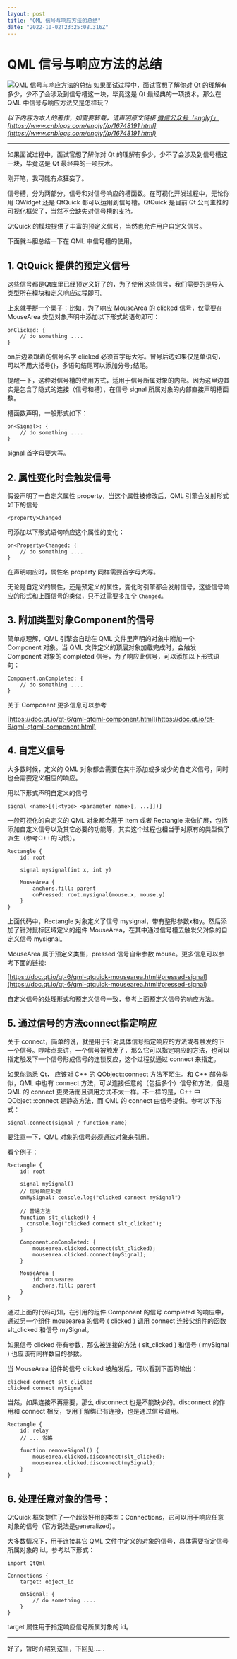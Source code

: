 ```yaml
---
layout: post
title: "QML 信号与响应方法的总结"
date: "2022-10-02T23:25:08.316Z"
---
```

QML 信号与响应方法的总结
==============

![QML 信号与响应方法的总结](https://img2022.cnblogs.com/blog/2962155/202210/2962155-20221002041405823-979914535.png) 如果面试过程中，面试官想了解你对 Qt 的理解有多少，少不了会涉及到信号槽这一块，毕竟这是 Qt 最经典的一项技术。那么在 QML 中信号与响应方法又是怎样玩？

_以下内容为本人的著作，如需要转载，请声明原文链接 [微信公众号「englyf」](https://www.cnblogs.com/englyf/)[https://www.cnblogs.com/englyf/p/16748191.html](https://www.cnblogs.com/englyf/p/16748191.html)_

* * *

如果面试过程中，面试官想了解你对 Qt 的理解有多少，少不了会涉及到信号槽这一块，毕竟这是 Qt 最经典的一项技术。

刚开笔，我可能有点狂妄了。

信号槽，分为两部分，信号和对信号响应的槽函数。在可视化开发过程中，无论你用 QWidget 还是 QtQuick 都可以运用到信号槽。QtQuick 是目前 Qt 公司主推的可视化框架了，当然不会缺失对信号槽的支持。

QtQuick 的模块提供了丰富的预定义信号，当然也允许用户自定义信号。

下面就斗胆总结一下在 QML 中信号槽的使用。

1\. QtQuick 提供的预定义信号
--------------------

这些信号都是Qt库里已经预定义好了的，为了使用这些信号，我们需要的是导入类型所在模块和定义响应过程即可。

上来就手掰一个栗子：比如，为了响应 MouseArea 的 clicked 信号，仅需要在 MouseArea 类型对象声明中添加以下形式的语句即可：

    onClicked: {
        // do something ....
    }
    

on后边紧跟着的信号名字 clicked 必须首字母大写。冒号后边如果仅是单语句，可以不用大括号{}，多语句结尾可以添加分号`;`结尾。

提醒一下，这种对信号槽的使用方式，适用于信号所属对象的内部。因为这里边其实是包含了隐式的连接（信号和槽），在信号 signal 所属对象的内部直接声明槽函数。

槽函数声明，一般形式如下：

    on<Signal>: {
        // do something ....
    }
    

signal 首字母要大写。

2\. 属性变化时会触发信号
--------------

假设声明了一自定义属性 property，当这个属性被修改后，QML 引擎会发射形式如下的信号

    <property>Changed
    

可添加以下形式语句响应这个属性的变化：

    on<Property>Changed: {
        // do something ....
    }
    

在声明响应时，属性名 property 同样需要首字母大写。

无论是自定义的属性，还是预定义的属性，变化时引擎都会发射信号，这些信号响应的形式和上面信号的类似，只不过需要多加个 `Changed`。

3\. 附加类型对象Component的信号
----------------------

简单点理解，QML 引擎会自动在 QML 文件里声明的对象中附加一个 Component 对象。当 QML 文件定义的顶层对象加载完成时，会触发 Component 对象的 completed 信号，为了响应此信号，可以添加以下形式语句：

    Component.onCompleted: {
        // do something ....
    }
    

关于 Component 更多信息可以参考

[https://doc.qt.io/qt-6/qml-qtqml-component.html](https://doc.qt.io/qt-6/qml-qtqml-component.html)

4\. 自定义信号
---------

大多数时候，定义的 QML 对象都会需要在其中添加或多或少的自定义信号，同时也会需要定义相应的响应。

用以下形式声明自定义的信号

    signal <name>[([<type> <parameter name>[, ...]])]
    

一般可视化的自定义的 QML 对象都会基于 Item 或者 Rectangle 来做扩展，包括添加自定义信号以及其它必要的功能等，其实这个过程也相当于对原有的类型做了派生（参考C++的习惯）。

    Rectangle {
        id: root
    
        signal mysignal(int x, int y)
    
        MouseArea {
            anchors.fill: parent
            onPressed: root.mysignal(mouse.x, mouse.y)
        }
    }
    

上面代码中，Rectangle 对象定义了信号 mysignal，带有整形参数x和y。然后添加了针对鼠标区域定义的组件 MouseArea，在其中通过信号槽去触发父对象的自定义信号 mysignal。

MouseArea 属于预定义类型，pressed 信号自带参数 mouse。更多信息可以参考下面的链接:

[https://doc.qt.io/qt-6/qml-qtquick-mousearea.html#pressed-signal](https://doc.qt.io/qt-6/qml-qtquick-mousearea.html#pressed-signal)

自定义信号的处理形式和预定义信号一致，参考上面预定义信号的响应方法。

5\. 通过信号的方法connect指定响应
----------------------

关于 connect，简单的说，就是用于针对具体信号指定响应的方法或者触发的下一个信号。啰嗦点来讲，一个信号被触发了，那么它可以指定响应的方法，也可以指定触发下一个信号形成信号的连锁反应，这个过程就通过 connect 来指定。

如果你熟悉 Qt， 应该对 C++ 的 QObject::connect 方法不陌生。和 C++ 部分类似，QML 中也有 connect 方法，可以连接任意的（包括多个）信号和方法，但是 QML 的 connect 更灵活而且调用方式不太一样。不一样的是，C++ 中 QObject::connect 是静态方法，而 QML 的 connect 由信号提供。参考以下形式：

    signal.connect(signal / function_name)
    

要注意一下，QML 对象的信号必须通过对象来引用。

看个例子：

    Rectangle {
        id: root
    
        signal mySignal()
        // 信号响应处理
        onMySignal: console.log("clicked connect mySignal")
    
        // 普通方法
        function slt_clicked() {
          console.log("clicked connect slt_clicked");
        }
    
        Component.onCompleted: {
            mousearea.clicked.connect(slt_clicked);
            mousearea.clicked.connect(mySignal);
        }
    
        MouseArea {
            id: mousearea
            anchors.fill: parent
        }
    }
    

通过上面的代码可知，在引用的组件 Component 的信号 completed 的响应中，通过另一个组件 mousearea 的信号 ( clicked ) 调用 connect 连接父组件的函数 slt\_clicked 和信号 mySignal。

如果信号 clicked 带有参数，那么被连接的方法 ( slt\_clicked ) 和信号 ( mySignal ) 也应该有同样数目的参数。

当 MouseArea 组件的信号 clicked 被触发后，可以看到下面的输出：

    clicked connect slt_clicked
    clicked connect mySignal
    

当然，如果连接不再需要，那么 disconnect 也是不能缺少的。disconnect 的作用和 connect 相反，专用于解绑已有连接，也是通过信号调用。

    Rectangle {
        id: relay
        // ... 省略
    
        function removeSignal() {
            mousearea.clicked.disconnect(slt_clicked);
            mousearea.clicked.disconnect(mySignal);
        }
    }
    

6\. 处理任意对象的信号：
--------------

QtQuick 框架提供了一个超级好用的类型：Connections，它可以用于响应任意对象的信号（官方说法是generalized）。

大多数情况下，用于连接其它 QML 文件中定义的对象的信号，具体需要指定信号所属对象的 id。参考以下形式：

    import QtQml
    
    Connections {
        target: object_id
    
        onSignal: {
            // do something ....
        }
    }
    

target 属性用于指定响应信号所属对象的 id。

* * *

好了，暂时介绍到这里，下回见......